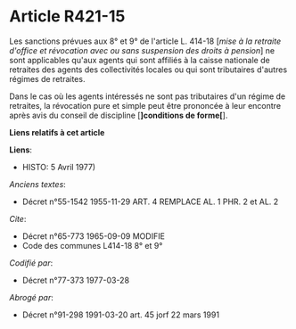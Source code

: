 # Article R421-15

Les sanctions prévues aux 8° et 9° de l'article L. 414-18 [*mise à la retraite d'office et révocation avec ou sans suspension
des droits à pension*] ne sont applicables qu'aux agents qui sont affiliés à la caisse nationale de retraites des agents des
collectivités locales ou qui sont tributaires d'autres régimes de retraites.

Dans le cas où les agents intéressés ne sont pas tributaires d'un régime de retraites, la révocation pure et simple peut être
prononcée à leur encontre après avis du conseil de discipline [**]conditions de forme[**].

**Liens relatifs à cet article**

**Liens**:

  - HISTO: 5 Avril 1977)

_Anciens textes_:

  - Décret n°55-1542 1955-11-29 ART. 4 REMPLACE AL. 1 PHR. 2 et AL. 2

_Cite_:

  - Décret n°65-773 1965-09-09 MODIFIE
  - Code des communes L414-18 8° et 9°

_Codifié par_:

  - Décret n°77-373 1977-03-28

_Abrogé par_:

  - Décret n°91-298 1991-03-20 art. 45 jorf 22 mars 1991
